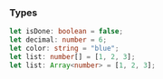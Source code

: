 ### Types

```typescript
let isDone: boolean = false;
let decimal: number = 6;
let color: string = "blue";
let list: number[] = [1, 2, 3];
let list: Array<number> = [1, 2, 3];
```